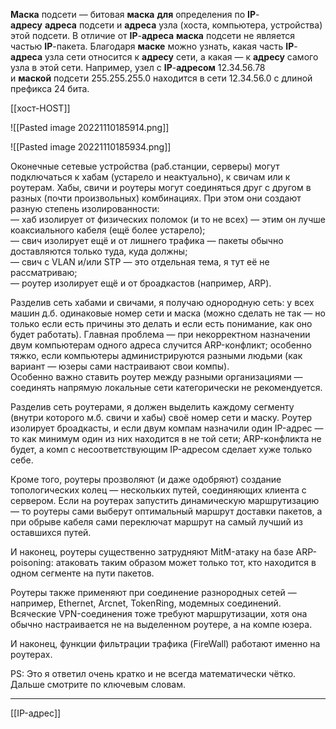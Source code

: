 **Маска** подсети — битовая **маска** **для** определения по **IP**-**адресу** **адреса** подсети и **адреса** узла (хоста, компьютера, устройства) этой подсети. В отличие от **IP**-**адреса** **маска** подсети не является частью **IP**-пакета. Благодаря **маске** можно узнать, какая часть **IP**-**адреса** узла сети относится к **адресу** сети, а какая — к **адресу** самого узла в этой сети. Например, узел с **IP**-**адресом** 12.34.56.78 и **маской** подсети 255.255.255.0 находится в сети 12.34.56.0 с длиной префикса 24 бита.

[[хост-HOST]] 

![[Pasted image 20221110185914.png]]

![[Pasted image 20221110185934.png]]


Оконечные сетевые устройства (раб.станции, серверы) могут подключаться к хабам (устарело и неактуально), к свичам или к роутерам. Хабы, свичи и роутеры могут соединяться друг с другом в разных (почти произвольных) комбинациях. При этом они создают разную степень изолированности:  
— хаб изолирует от физических поломок (и то не всех) — этим он лучше коаксиального кабеля (ещё более устарело);  
— свич изолирует ещё и от лишнего трафика — пакеты обычно доставляются только туда, куда должны;  
— свич с VLAN и/или STP — это отдельная тема, я тут её не рассматриваю;  
— роутер изолирует ещё и от броадкастов (например, ARP).  
  
Разделив сеть хабами и свичами, я получаю однородную сеть: у всех машин д.б. одинаковые номер сети и маска (можно сделать не так — но только если есть причины это делать и если есть понимание, как оно будет работать). Главная проблема — при некорректном назначении двум компьютерам одного адреса случится ARP-конфликт; особенно тяжко, если компьютеры администрируются разными людьми (как вариант — юзеры сами настраивают свои компы).  
Особенно важно ставить роутер между разными организациями — соединять напрямую локальные сети категорически не рекомендуется.  
  
Разделив сеть роутерами, я должен выделить каждому сегменту (внутри которого м.б. свичи и хабы) своё номер сети и маску. Роутер изолирует броадкасты, и если двум компам назначили один IP-адрес — то как минимум один из них находится в не той сети; ARP-конфликта не будет, а комп с несоответствующим IP-адресом сделает хуже только себе.  
  
Кроме того, роутеры прозволяют (и даже одобряют) создание топологических колец — нескольких путей, соединяющих клиента с сервером. Если на роутерах запустить динамическую маршрутизацию — то роутеры сами выберут оптимальный маршрут доставки пакетов, а при обрыве кабеля сами переключат маршрут на самый лучший из оставшихся путей.  
  
И наконец, роутеры существенно затрудняют MitM-атаку на базе ARP-poisoning: атаковать таким образом может только тот, кто находится в одном сегменте на пути пакетов.  
  
Роутеры также применяют при соединение разнородных сетей — например, Ethernet, Arcnet, TokenRing, модемных соединений. Всяческие VPN-соединения тоже требуют маршрутизации, хотя она обычно настраивается не на выделенном роутере, а на компе юзера.  
  
И наконец, функции фильтрации трафика (FireWall) работают именно на роутерах.  
  
PS: Это я ответил очень кратко и не всегда математически чётко. Дальше смотрите по ключевым словам.


----------

[[IP-адрес]] 